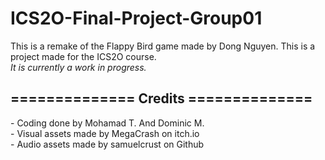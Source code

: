 # ICS2O-Final-Project-Group01

This is a remake of the Flappy Bird game made by Dong Nguyen. This is a project made for the ICS2O course.<br>
*It is currently a work in progress.*<br>
<h2>============== Credits ==============</h2>
- Coding done by Mohamad T. And Dominic M.<br>
- Visual assets made by MegaCrash on itch.io<br>
- Audio assets made by samuelcrust on Github <!-- Add more when needed!>